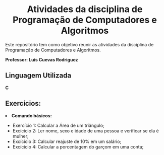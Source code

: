 <h1 align="center">Atividades da disciplina de Programação de Computadores e Algoritmos</h1>
Este repositório tem como objetivo reunir as atividades da disciplina de Programação de Computadores e Algoritmos.

<strong>Professor: Luis Cuevas Rodriguez</strong>

<h2>Linguagem Utilizada</h2>
<strong>C</strong>

<h2>Exercícios:</h2
<ul>
  <li><strong>Comando básicos:</strong></li>
  <ul>
    <li>Exercício 1: Calcular a Área de um triângulo;</li>
    <li>Excícicio 2: Ler nome, sexo e idade de uma pessoa e verificar se ela é mulher;</li>
    <li>Excícicio 3: Calcular reajuste de 10% em um salário;</li>
    <li>Excícicio 4: Calcular a porcentagem do garçom em uma conta;</li>
   </ul>
</ul>
